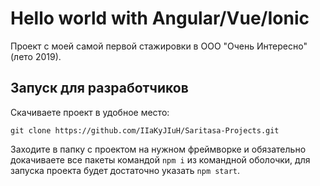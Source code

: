 # Hello world with Angular/Vue/Ionic
Проект с моей самой первой стажировки в ООО "Очень Интересно" (лето 2019).

## Запуск для разработчиков
Скачиваете проект в удобное место:
```
git clone https://github.com/IIaKyJIuH/Saritasa-Projects.git
```
Заходите в папку с проектом на нужном фреймворке и обязательно докачиваете все пакеты командой `npm i` из командной оболочки, для запуска проекта будет достаточно указать `npm start`.